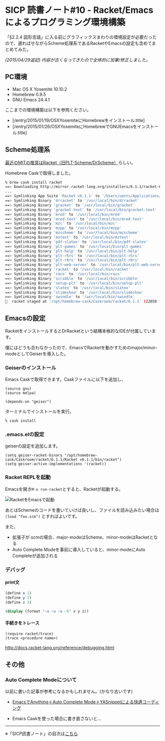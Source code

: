 SICP 読書ノート#10 - Racket/Emacsによるプログラミング環境構築
======================================

「§2.2.4 図形言語」に入る前にグラフィックスまわりの環境設定が必要だったので、遅ればせながらScheme処理系であるRacketやEmacsの設定も含めてまとめてみた。

*(2015/04/29追記) 内容が古くなってきたので全体的に加筆/修正しました。*

PC環境
--------------------------------

- Mac OS X Yosemite 10.10.2
- Homebrew 0.9.5
- GNU Emacs 24.4.1

ここまでの環境構築は以下を参照ください。

- [/entry/2015/01/19/OSXYosemiteにHomebrewをインストール:title]
- [/entry/2015/01/26/OSXYosemiteにHomebrewでGNUEmacsをインストール:title]


Scheme処理系
--------------------------------

[最近のMITの推奨はRacket（旧PLT-Scheme/DrScheme）](http://cl.naist.jp/index.php?SICP%CA%D9%B6%AF%B2%F1)らしい。

Homebrew Caskで取得しました。

```sh
% brew cask install racket
==> Downloading http://mirror.racket-lang.org/installers/6.1.1/racket-6.1.1-x86_64-macosx.dmg
...
==> Symlinking App Suite 'Racket v6.1.1' to '/Users/uents/Applications/Racket v6.1.1'
==> Symlinking Binary 'drracket' to '/usr/local/bin/drracket'
==> Symlinking Binary 'gracket' to '/usr/local/bin/gracket'
==> Symlinking Binary 'gracket-text' to '/usr/local/bin/gracket-text'
==> Symlinking Binary 'mred' to '/usr/local/bin/mred'
==> Symlinking Binary 'mred-text' to '/usr/local/bin/mred-text'
==> Symlinking Binary 'mzc' to '/usr/local/bin/mzc'
==> Symlinking Binary 'mzpp' to '/usr/local/bin/mzpp'
==> Symlinking Binary 'mzscheme' to '/usr/local/bin/mzscheme'
==> Symlinking Binary 'mztext' to '/usr/local/bin/mztext'
==> Symlinking Binary 'pdf-slatex' to '/usr/local/bin/pdf-slatex'
==> Symlinking Binary 'plt-games' to '/usr/local/bin/plt-games'
==> Symlinking Binary 'plt-help' to '/usr/local/bin/plt-help'
==> Symlinking Binary 'plt-r5rs' to '/usr/local/bin/plt-r5rs'
==> Symlinking Binary 'plt-r6rs' to '/usr/local/bin/plt-r6rs'
==> Symlinking Binary 'plt-web-server' to '/usr/local/bin/plt-web-server'
==> Symlinking Binary 'racket' to '/usr/local/bin/racket'
==> Symlinking Binary 'raco' to '/usr/local/bin/raco'
==> Symlinking Binary 'scribble' to '/usr/local/bin/scribble'
==> Symlinking Binary 'setup-plt' to '/usr/local/bin/setup-plt'
==> Symlinking Binary 'slatex' to '/usr/local/bin/slatex'
==> Symlinking Binary 'slideshow' to '/usr/local/bin/slideshow'
==> Symlinking Binary 'swindle' to '/usr/local/bin/swindle'
🍺  racket staged at '/opt/homebrew-cask/Caskroom/racket/6.1.1' (22059 files, 448M)
```

Emacsの設定
--------------------------------

RacketをインストールするとDrRacketという結構本格的なIDEが付属しています。

僕にはどうも合わなかったので、EmacsでRacketを動かすためのmajor/minor-modeとしてGeiserを導入した。

### Geiserのインストール

Emacs Caskで取得できます。Caskファイルに以下を追加し、

```elisp
(source gnu)
(source melpa)

(depends-on "geiser")
```

ターミナルでインストールを実行。

```sh
% cask install
```

### .emacs.elの設定

geiserの設定を追加します。

```elisp
(setq geiser-racket-binary "/opt/homebrew-cask/Caskroom/racket/6.1.1/Racket v6.1.1/bin/racket")
(setq geiser-active-implementations '(racket))
```

### Racket REPLを起動

Emacsを開き```M-x run-racket```とすると、Racketが起動する。

![RacketをEmacsで起動](https://farm3.staticflickr.com/2929/14423624370_8f74e98a57_o_d.png)

あとはSchemeのコードを書いていけば良いし、ファイルを読み込みたい場合は```(load "foo.scm")``` とすればよいです。

また、

- 拡張子が.scmの場合、major-modeはScheme、minor-modeはRacketとなる
- Auto Complete Modeを事前に導入していると、minor-modeにAuto Completeが追加される


### デバッグ

#### print文

```scheme
(define x 1)
(define y 2)
(define z 3)

(display (format "~a ~a ~a ~%" x y z))
```

#### 手続きをトレース

```scheme
(require racket/trace)
(trace <procedure name>)
```

http://docs.racket-lang.org/reference/debugging.html


その他
--------------------------------

### Auto Complete Modeについて

以前に書いた記事が参考になるかもしれません。(かなり古いです)

- [EmacsでAnything＋Auto Complete Mode＋YASnippetによる快適コーディング](/entry/20120311/1331468314)
 + Emacs Caskを使った場合に書き直さないと...

--------------------------------

※「SICP読書ノート」の目次は[こちら](/entry/sicp/index)

